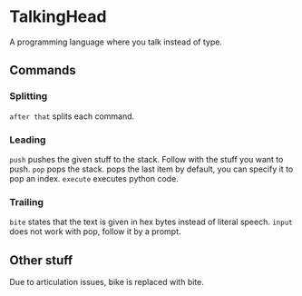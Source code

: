 # TalkingHead

A programming language where you talk instead of type.

## Commands
### Splitting
`after that` splits each command.
### Leading
`push` pushes the given stuff to the stack. Follow with the stuff you want to push.
`pop` pops the stack. pops the last item by default, you can specify it to pop an index.
`execute` executes python code.
### Trailing
`bite` states that the text is given in hex bytes instead of literal speech.
`input` does not work with pop, follow it by a prompt.
## Other stuff
Due to articulation issues, bike is replaced with bite.
